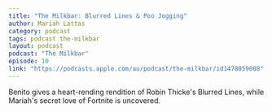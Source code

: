 ```yaml
---
title: "The Milkbar: Blurred Lines & Poo Jogging"
author: Mariah Lattas
category: podcast
tags: podcast the-milkbar
layout: podcast
podcast: "The Milkbar"
episode: 10
link: "https://podcasts.apple.com/au/podcast/the-milkbar/id1478059008"
---
```


Benito gives a heart-rending rendition of Robin Thicke's Blurred Lines, while Mariah's secret love of Fortnite is uncovered.